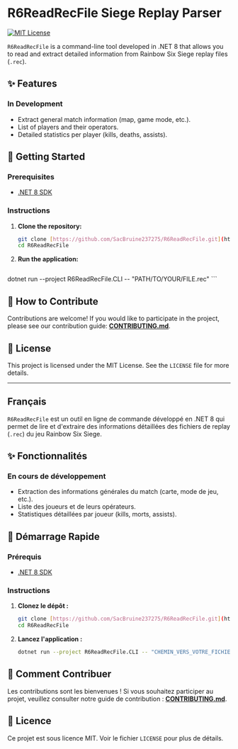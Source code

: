 # R6ReadRecFile  Siege Replay Parser

<!---![Build and Test](https://github.com/SacBruine237275/R6ReadRecFile/actions/workflows/dotnet.yml/badge.svg)-->
[![MIT License](https://img.shields.io/badge/License-MIT-green.svg)](LICENSE.md)

`R6ReadRecFile` is a command-line tool developed in .NET 8 that allows you to read and extract detailed information from Rainbow Six Siege replay files (`.rec`).

## ✨ Features

### In Development
* Extract general match information (map, game mode, etc.).
* List of players and their operators.
* Detailed statistics per player (kills, deaths, assists).

## 🚀 Getting Started

### Prerequisites

* [.NET 8 SDK](https://dotnet.microsoft.com/download/dotnet/8.0)

### Instructions

1.  **Clone the repository:**
    ```bash
    git clone [https://github.com/SacBruine237275/R6ReadRecFile.git](https://github.com/SacBruine237275/R6ReadRecFile.git)
    cd R6ReadRecFile
    ```

2.  **Run the application:**
    ```bash
   dotnet run --project R6ReadRecFile.CLI -- "PATH/TO/YOUR/FILE.rec"
    ```

## 🤝 How to Contribute

Contributions are welcome! If you would like to participate in the project, please see our contribution guide: [**CONTRIBUTING.md**](CONTRIBUTING.md).

## 📄 License

This project is licensed under the MIT License. See the `LICENSE` file for more details.

---

## Français

`R6ReadRecFile` est un outil en ligne de commande développé en .NET 8 qui permet de lire et d'extraire des informations détaillées des fichiers de replay (`.rec`) du jeu Rainbow Six Siege.


## ✨ Fonctionnalités

### En cours de développement
* Extraction des informations générales du match (carte, mode de jeu, etc.).
* Liste des joueurs et de leurs opérateurs.
* Statistiques détaillées par joueur (kills, morts, assists).

## 🚀 Démarrage Rapide

### Prérequis

* [.NET 8 SDK](https://dotnet.microsoft.com/download/dotnet/8.0)

### Instructions

1.  **Clonez le dépôt :**
    ```bash
    git clone [https://github.com/SacBruine237275/R6ReadRecFile.git](https://github.com/SacBruine237275/R6ReadRecFile.git)
    cd R6ReadRecFile
    ```

2.  **Lancez l'application :**
    ```bash
    dotnet run --project R6ReadRecFile.CLI -- "CHEMIN_VERS_VOTRE_FICHIER.rec"
    ```

## 🤝 Comment Contribuer

Les contributions sont les bienvenues ! Si vous souhaitez participer au projet, veuillez consulter notre guide de contribution : [**CONTRIBUTING.md**](CONTRIBUTING.md).

## 📄 Licence

Ce projet est sous licence MIT. Voir le fichier `LICENSE` pour plus de détails.
